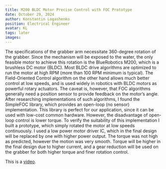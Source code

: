 ```yaml
---
title: M200 BLDC Motor Precise Control with FOC Prototype
date: October 29, 2024
author: Konstantin Logashenko
position: Electrical Engineer
avatar: KL
tags: later
images:
---
```


The specifications of the grabber arm necessitate 360-degree rotation of the grabber. Since the mechanism will be exposed to the water, the only feasible motor to achieve this rotation is the BlueRobotics M200, which is a brushless DC motor (BLDC). Most BLDC drive algorithms are optimized to run the motor at high RPM (more than 100 RPM minimum is typical). The Field-Oriented Control algorithm on the other hand allows much better control at low speeds, and is used widely in robotics with BLDC motors as powerful rotary actuators. The caveat is, however, that FOC algorithms generally need a position sensor to provide feedback on the motor’s angle. After researching implementations of such algorithms, I found the SimpleFOC library, which provides an open-loop (no sensor) implementation. This library is perfect for our application, since it can be used with low-cost common hardware. However, the disadvantage of open-loop control is lower torque. To verify the suitability of this implementation I built a prototype, which simply rotated the motor at low speeds continuously. I used a low power motor driver IC, which in the final design will be replaced by one with higher power output. The torque was not high as predicted, however the motion was very smooth. Torque will be higher in the final design due to higher current, and a gear reduction will be used on the grabber for both higher torque and finer rotation control.

This is a [video](https://www.youtube.com/watch?v=9GNqzMJjRaw).

